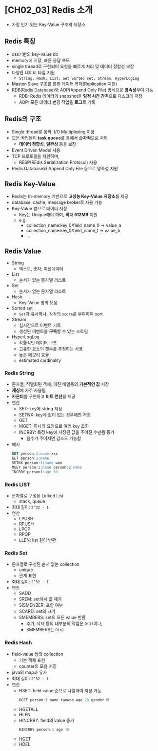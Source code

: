 # [CH02_03] Redis 소개
- 가장 인기 있는 Key-Value 구조의 저장소

## Redis 특징
- oss기반의 key-value db
- memory에 저장, 빠른 응답 속도
- single thread로 구현되어 요청을 빠르게 처리 및 데이터 정합성 보장
- 다양한 데이터 타입 지원
  - `String, Hash, List, Set Sorted set, Stream, HyperLogLog`
- Master-Slave 구조를 통한 데이터 복제(Replication 지원)
- RDB(Redis Database)와 AOP(Append Only File) 방식으로 **영속성**부여 가능
  - RDB: Redis 데이터의 snapshot을 **일정 시간 간격**으로 디스크에 저장
  - AOP: 모든 데이터 변경 작업을 **로그**로 기록

## Redis의 구조
- Single thread로 동작. I/O Multiplexing 이용
- 모든 작업들이 **task queue**를 통해서 **순차적**으로 처리
  - **데이터 정합성**, **일관성** 등을 보장
- Event Driven Model 사용
- TCP 프로토콜을 지원하며,
  - RESP(REdis Serialization Protocol) 사용
- Redis Database와 Append Only File 등으로 영속성 지원

## Redis Key-Value
- Redis는 In-memory 기반으로 **고성능 Key-Value 저장소**를 제공
- database, cache, message broker로 사용 가능
- Key-Value 쌍으로 데이터 저장
  - Key는 Unique해야 하며, **최대 512MB** 지원
  - e.g. 
    - collection_name:key_0/field_name_0 -> value_a
    - collection_name:key_0/field_name_1 -> value_b
    - ...

## Redis Value
- String
  - 텍스트, 숫자, 이진데이터
- List
  - 순서가 있는 문자열 리스트
- Set
  - 순서가 없는 문자열 리스트
- Hash
  - Key-Value 쌍의 모음
- Sorted set
  - `Set`과 유사하나, 각각의 `score`를 부여하여 sort
- Stream
  - 실시간으로 이벤트 기록
  - 생성된 이벤트를 **구독**할 수 있는 스트림
- HyperLogLog
  - 확률적인 데이터 구조
  - 고유한 요소의 갯수를 추정하는 사용
  - 높은 메모리 효율
  - estimated cardinality

### Redis String
- 문자열, 직렬화된 객체, 이진 배열등의 **기본적인 값** 저장
- **캐싱**에 자주 사용됨
- **카운터**를 구현하고 **비트 연산**을 제공
- 연산
  - SET: key에 string 저장
  - SETNX: key에 값이 없는 경우에만 저장
  - GET
  - MGET: 하나의 요청으로 여러 key 조회
  - INCRBY: 특정 key에 저장된 값을 주어진 수만큼 증가
    - 음수가 주어지면 감소도 가능함
- 예시
  ```sql
  SET person:1:name xxx
  GET person:1:name
  SETNX person:1:name woo
  MGET person:1:name person:2:name
  INCRBY person1:age 10
  ```

### Redis LIST
- 문자열로 구성된 Linked List
  - stack, queue
- 최대 길이: `2^32 - 1`
- 연산
  - LPUSH
  - RPUSH
  - LPOP
  - RPOP
  - LLEN: list 길이 반환

### Redis Set
- 문자열로 구성된 순서 없는 collection
  - unique
  - 관계 표현
- 최대 길이: `2^32 - 1`
- 연산
  - SADD
  - SREM: set에서 값 제거
  - SISMENBER: 포함 여부
  - SCARD: set의 크기
  - SMEMBERS: set의 모든 value 반환
    - 추가, 삭제 등의 대부분의 작업은 `O(1)`이나,
    - SMEMBERS는 `O(n)`

### Redis Hash
- field-value 쌍의 collection
  - 기본 객체 표현
  - counter의 모음 저장
- java의 map과 유사
- 최대 길이: `2^32 - 1`
- 연산
  - HSET: field value 순으로 나열하여 저장 가능
    ```sql
    HGET person:1 name taewoo age 20 gender M
    ```
  - HGETALL
  - HLEN
  - HINCRBY: field의 value 증가
    ```sql
    HINCRBY person:1 age 10
    ```
  - HGET
  - HDEL
